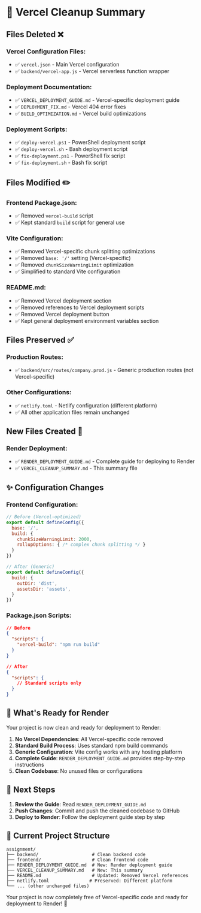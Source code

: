 # 🧹 Vercel Cleanup Summary

## Files Deleted ❌

### Vercel Configuration Files:
- ✅ `vercel.json` - Main Vercel configuration
- ✅ `backend/vercel-app.js` - Vercel serverless function wrapper

### Deployment Documentation:
- ✅ `VERCEL_DEPLOYMENT_GUIDE.md` - Vercel-specific deployment guide
- ✅ `DEPLOYMENT_FIX.md` - Vercel 404 error fixes
- ✅ `BUILD_OPTIMIZATION.md` - Vercel build optimizations

### Deployment Scripts:
- ✅ `deploy-vercel.ps1` - PowerShell deployment script
- ✅ `deploy-vercel.sh` - Bash deployment script  
- ✅ `fix-deployment.ps1` - PowerShell fix script
- ✅ `fix-deployment.sh` - Bash fix script

## Files Modified ✏️

### Frontend Package.json:
- ✅ Removed `vercel-build` script
- ✅ Kept standard `build` script for general use

### Vite Configuration:
- ✅ Removed Vercel-specific chunk splitting optimizations
- ✅ Removed `base: '/'` setting (Vercel-specific)
- ✅ Removed `chunkSizeWarningLimit` optimization
- ✅ Simplified to standard Vite configuration

### README.md:
- ✅ Removed Vercel deployment section
- ✅ Removed references to Vercel deployment scripts
- ✅ Removed Vercel deployment button
- ✅ Kept general deployment environment variables section

## Files Preserved ✅

### Production Routes:
- ✅ `backend/src/routes/company.prod.js` - Generic production routes (not Vercel-specific)

### Other Configurations:
- ✅ `netlify.toml` - Netlify configuration (different platform)
- ✅ All other application files remain unchanged

## New Files Created 📄

### Render Deployment:
- ✅ `RENDER_DEPLOYMENT_GUIDE.md` - Complete guide for deploying to Render
- ✅ `VERCEL_CLEANUP_SUMMARY.md` - This summary file

## ✨ Configuration Changes

### Frontend Configuration:
```javascript
// Before (Vercel-optimized)
export default defineConfig({
  base: '/',
  build: {
    chunkSizeWarningLimit: 2000,
    rollupOptions: { /* complex chunk splitting */ }
  }
})

// After (Generic)
export default defineConfig({
  build: {
    outDir: 'dist',
    assetsDir: 'assets',
  }
})
```

### Package.json Scripts:
```json
// Before
{
  "scripts": {
    "vercel-build": "npm run build"
  }
}

// After
{
  "scripts": {
    // Standard scripts only
  }
}
```

## 🎯 What's Ready for Render

Your project is now clean and ready for deployment to Render:

1. **No Vercel Dependencies**: All Vercel-specific code removed
2. **Standard Build Process**: Uses standard npm build commands
3. **Generic Configuration**: Vite config works with any hosting platform
4. **Complete Guide**: `RENDER_DEPLOYMENT_GUIDE.md` provides step-by-step instructions
5. **Clean Codebase**: No unused files or configurations

## 🚀 Next Steps

1. **Review the Guide**: Read `RENDER_DEPLOYMENT_GUIDE.md`
2. **Push Changes**: Commit and push the cleaned codebase to GitHub
3. **Deploy to Render**: Follow the deployment guide step by step

## 📁 Current Project Structure

```
assignment/
├── backend/                    # Clean backend code
├── frontend/                   # Clean frontend code  
├── RENDER_DEPLOYMENT_GUIDE.md  # New: Render deployment guide
├── VERCEL_CLEANUP_SUMMARY.md   # New: This summary
├── README.md                   # Updated: Removed Vercel references
├── netlify.toml               # Preserved: Different platform
└── ... (other unchanged files)
```

Your project is now completely free of Vercel-specific code and ready for deployment to Render! 🎉